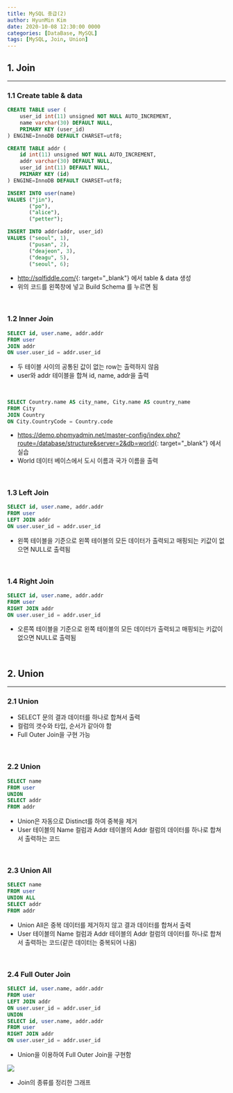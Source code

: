 ```yaml
---
title: MySQL 중급(2)
author: HyunMin Kim
date: 2020-10-08 12:30:00 0000
categories: [DataBase, MySQL]
tags: [MySQL, Join, Union]
---
```


## 1. Join
---
### 1.1 Create table & data

```sql
CREATE TABLE user (
    user_id int(11) unsigned NOT NULL AUTO_INCREMENT,
    name varchar(30) DEFAULT NULL,
    PRIMARY KEY (user_id)
) ENGINE=InnoDB DEFAULT CHARSET=utf8;

CREATE TABLE addr (
    id int(11) unsigned NOT NULL AUTO_INCREMENT,
    addr varchar(30) DEFAULT NULL,
    user_id int(11) DEFAULT NULL,
    PRIMARY KEY (id)
) ENGINE=InnoDB DEFAULT CHARSET=utf8;

INSERT INTO user(name)
VALUES ("jin"),
       ("po"),
       ("alice"),
       ("petter");

INSERT INTO addr(addr, user_id)
VALUES ("seoul", 1),
       ("pusan", 2),
       ("deajeon", 3),
       ("deagu", 5),
       ("seoul", 6);
```
- <http://sqlfiddle.com/>{: target="_blank"} 에서 table & data 생성
- 위의 코드를 왼쪽창에 넣고 Build Schema 를 누르면 됨

<br>

### 1.2 Inner Join

```sql
SELECT id, user.name, addr.addr
FROM user
JOIN addr
ON user.user_id = addr.user_id
```

- 두 테이블 사이의 공통된 값이 없는 row는 출력하지 않음
- user와 addr 테이블을 합쳐 id, name, addr을 출력

<br>

```sql
SELECT Country.name AS city_name, City.name AS country_name
FROM City
JOIN Country
ON City.CountryCode = Country.code
```

- <https://demo.phpmyadmin.net/master-config/index.php?route=/database/structure&server=2&db=world>{: target="_blank"} 에서 실습
- World 데이터 베이스에서 도시 이름과 국가 이름을 출력

<br>

### 1.3 Left Join

```sql
SELECT id, user.name, addr.addr
FROM user
LEFT JOIN addr
ON user.user_id = addr.user_id
```

- 왼쪽 테이블을 기준으로 왼쪽 테이블의 모든 데이터가 출력되고 매핑되는 키값이 없으면 NULL로 출력됨

<br>

### 1.4 Right Join

```sql
SELECT id, user.name, addr.addr
FROM user
RIGHT JOIN addr
ON user.user_id = addr.user_id
```

- 오른쪽 테이블을 기준으로 왼쪽 테이블의 모든 데이터가 출력되고 매핑되는 키값이 없으면 NULL로 출력됨

<br>

## 2. Union
---
### 2.1 Union
- SELECT 문의 결과 데이터를 하나로 합쳐서 출력
- 컬럼의 갯수와 타입, 순서가 같아야 함
- Full Outer Join을 구현 가능

<br>

### 2.2 Union

```sql
SELECT name
FROM user
UNION
SELECT addr
FROM addr
```

- Union은 자동으로 Distinct를 하여 중복을 제거
- User 테이블의 Name 컬럼과 Addr 테이블의 Addr 컬럼의 데이터를 하나로 합쳐서 출력하는 코드

<br>

### 2.3 Union All

```sql
SELECT name
FROM user
UNION ALL
SELECT addr
FROM addr
```

- Union All은 중복 데이터를 제거하지 않고 결과 데이터를 합쳐서 출력
- User 테이블의 Name 컬럼과 Addr 테이블의 Addr 컬럼의 데이터를 하나로 합쳐서 출력하는 코드(같은 데이터는 중복되어 나옴)

<br>

### 2.4 Full Outer Join

```sql
SELECT id, user.name, addr.addr
FROM user
LEFT JOIN addr
ON user.user_id = addr.user_id
UNION
SELECT id, user.name, addr.addr
FROM user
RIGHT JOIN addr
ON user.user_id = addr.user_id
```

- Union을 이용하여 Full Outer Join을 구현함


<img src="https://user-images.githubusercontent.com/60168331/95417874-16003980-0971-11eb-84c5-fcfc071df78f.png">

- Join의 종류를 정리한 그래프